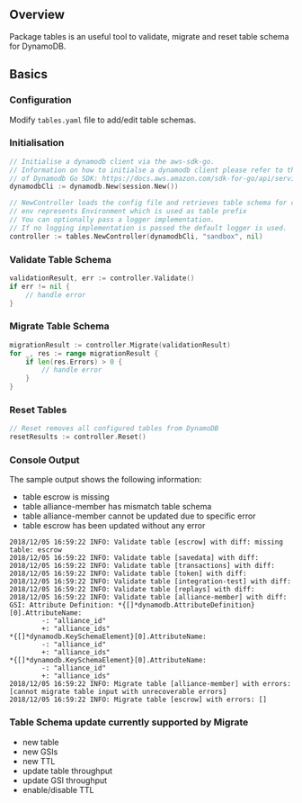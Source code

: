 ## Overview
Package tables is an useful tool to validate, migrate and reset table schema for DynamoDB.

## Basics
### Configuration
Modify `tables.yaml` file to add/edit table schemas.

### Initialisation
```go
// Initialise a dynamodb client via the aws-sdk-go.
// Information on how to initialse a dynamodb client please refer to the offcial documentation 
// of Dynamodb Go SDK: https://docs.aws.amazon.com/sdk-for-go/api/service/dynamodb/
dynamodbCli := dynamodb.New(session.New())

// NewController loads the config file and retrieves table schema for comparison.
// env represents Environment which is used as table prefix
// You can optionally pass a logger implementation.
// If no logging implementation is passed the default logger is used.
controller := tables.NewController(dynamodbCli, "sandbox", nil)
```

### Validate Table Schema
```go
validationResult, err := controller.Validate()
if err != nil {
	// handle error
}
```

### Migrate Table Schema
```go
migrationResult := controller.Migrate(validationResult)
for _, res := range migrationResult {
	if len(res.Errors) > 0 {
		// handle error
	}
}
```

### Reset Tables
```go
// Reset removes all configured tables from DynamoDB
resetResults := controller.Reset()
```

### Console Output
The sample output shows the following information:
- table escrow is missing
- table alliance-member has mismatch table schema
- table alliance-member cannot be updated due to specific error
- table escrow has been updated without any error
```
2018/12/05 16:59:22 INFO: Validate table [escrow] with diff: missing table: escrow
2018/12/05 16:59:22 INFO: Validate table [savedata] with diff:
2018/12/05 16:59:22 INFO: Validate table [transactions] with diff:
2018/12/05 16:59:22 INFO: Validate table [token] with diff:
2018/12/05 16:59:22 INFO: Validate table [integration-test] with diff:
2018/12/05 16:59:22 INFO: Validate table [replays] with diff:
2018/12/05 16:59:22 INFO: Validate table [alliance-member] with diff: GSI: Attribute Definition: *{[]*dynamodb.AttributeDefinition}[0].AttributeName:
        -: "alliance_id"
        +: "alliance_ids"
*{[]*dynamodb.KeySchemaElement}[0].AttributeName:
        -: "alliance_id"
        +: "alliance_ids"
*{[]*dynamodb.KeySchemaElement}[0].AttributeName:
        -: "alliance_id"
        +: "alliance_ids"
2018/12/05 16:59:22 INFO: Migrate table [alliance-member] with errors: [cannot migrate table input with unrecoverable errors]
2018/12/05 16:59:22 INFO: Migrate table [escrow] with errors: []
```

### Table Schema update currently supported by Migrate
- new table
- new GSIs
- new TTL
- update table throughput
- update GSI throughput
- enable/disable TTL
